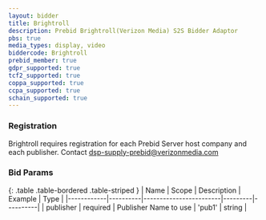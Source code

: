 ```yaml
---
layout: bidder
title: Brightroll
description: Prebid Brightroll(Verizon Media) S2S Bidder Adaptor
pbs: true
media_types: display, video
biddercode: Brightroll
prebid_member: true
gdpr_supported: true
tcf2_supported: true
coppa_supported: true
ccpa_supported: true
schain_supported: true
---
```


### Registration

Brightroll requires registration for each Prebid Server host company
and each publisher. Contact dsp-supply-prebid@verizonmedia.com

### Bid Params

{: .table .table-bordered .table-striped }
| Name       | Scope    | Description            | Example | Type     |
|------------|----------|------------------------|---------|----------|
| publisher | required | Publisher Name to use | 'pub1' | string |
